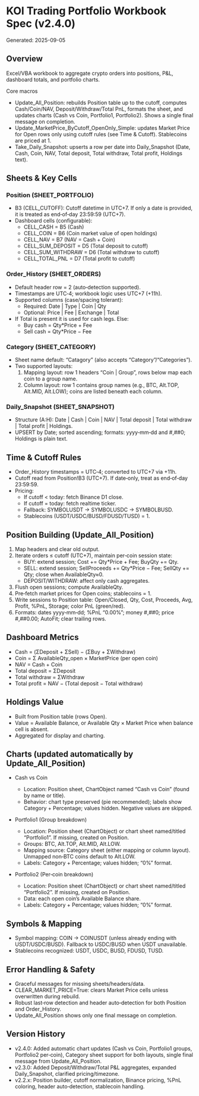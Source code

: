 # KOI Trading Portfolio Workbook Spec (v2.4.0)
Generated: 2025-09-05

## Overview
Excel/VBA workbook to aggregate crypto orders into positions, P&L, dashboard totals, and portfolio charts.

Core macros
- Update_All_Position: rebuilds Position table up to the cutoff, computes Cash/Coin/NAV, Deposit/Withdraw/Total PnL, formats the sheet, and updates charts (Cash vs Coin, Portfolio1, Portfolio2). Shows a single final message on completion.
- Update_MarketPrice_ByCutoff_OpenOnly_Simple: updates Market Price for Open rows only using cutoff rules (see Time & Cutoff). Stablecoins are priced at 1.
- Take_Daily_Snapshot: upserts a row per date into Daily_Snapshot (Date, Cash, Coin, NAV, Total deposit, Total withdraw, Total profit, Holdings text).

## Sheets & Key Cells
### Position (SHEET_PORTFOLIO)
- B3 (CELL_CUTOFF): Cutoff datetime in UTC+7. If only a date is provided, it is treated as end‑of‑day 23:59:59 (UTC+7).
- Dashboard cells (configurable):
  - CELL_CASH = B5 (Cash)
  - CELL_COIN = B6 (Coin market value of open holdings)
  - CELL_NAV  = B7 (NAV = Cash + Coin)
  - CELL_SUM_DEPOSIT  = D5 (Total deposit to cutoff)
  - CELL_SUM_WITHDRAW = D6 (Total withdraw to cutoff)
  - CELL_TOTAL_PNL    = D7 (Total profit to cutoff)

### Order_History (SHEET_ORDERS)
- Default header row = 2 (auto‑detection supported).
- Timestamps are UTC‑4; workbook logic uses UTC+7 (+11h).
- Supported columns (case/spacing tolerant):
  - Required: Date | Type | Coin | Qty
  - Optional: Price | Fee | Exchange | Total
- If Total is present it is used for cash legs. Else:
  - Buy cash  = Qty*Price + Fee
  - Sell cash = Qty*Price − Fee

### Category (SHEET_CATEGORY)
- Sheet name default: “Catagory” (also accepts “Category”/“Categories”).
- Two supported layouts:
  1) Mapping layout: row 1 headers “Coin | Group”, rows below map each coin to a group name.
  2) Column layout: row 1 contains group names (e.g., BTC, Alt.TOP, Alt.MID, Alt.LOW); coins are listed beneath each column.

### Daily_Snapshot (SHEET_SNAPSHOT)
- Structure (A:H): Date | Cash | Coin | NAV | Total deposit | Total withdraw | Total profit | Holdings.
- UPSERT by Date; sorted ascending; formats: yyyy‑mm‑dd and #,##0; Holdings is plain text.

## Time & Cutoff Rules
- Order_History timestamps = UTC‑4; converted to UTC+7 via +11h.
- Cutoff read from Position!B3 (UTC+7). If date‑only, treat as end‑of‑day 23:59:59.
- Pricing:
  - If cutoff < today: fetch Binance D1 close.
  - If cutoff = today: fetch realtime ticker.
  - Fallback: SYMBOLUSDT → SYMBOLUSDC → SYMBOLBUSD.
  - Stablecoins (USDT/USDC/BUSD/FDUSD/TUSD) = 1.

## Position Building (Update_All_Position)
1) Map headers and clear old output.
2) Iterate orders ≤ cutoff (UTC+7), maintain per‑coin session state:
   - BUY: extend session; Cost += Qty*Price + Fee; BuyQty += Qty.
   - SELL: extend session; SellProceeds += Qty*Price − Fee; SellQty += Qty; close when AvailableQty≈0.
   - DEPOSIT/WITHDRAW: affect only cash aggregates.
3) Flush open sessions; compute AvailableQty.
4) Pre‑fetch market prices for Open coins; stablecoins = 1.
5) Write sessions to Position table: Open/Closed, Qty, Cost, Proceeds, Avg, Profit, %PnL, Storage; color PnL (green/red).
6) Formats: dates yyyy‑mm‑dd; %PnL “0.00%”; money #,##0; price #,##0.00; AutoFit; clear trailing rows.

## Dashboard Metrics
- Cash = (ΣDeposit + ΣSell) − (ΣBuy + ΣWithdraw)
- Coin = Σ AvailableQty_open × MarketPrice (per open coin)
- NAV  = Cash + Coin
- Total deposit = ΣDeposit
- Total withdraw = ΣWithdraw
- Total profit   = NAV − (Total deposit − Total withdraw)

## Holdings Value
- Built from Position table (rows Open).
- Value = Available Balance, or Available Qty × Market Price when balance cell is absent.
- Aggregated for display and charting.

## Charts (updated automatically by Update_All_Position)
- Cash vs Coin
  - Location: Position sheet, ChartObject named “Cash vs Coin” (found by name or title).
  - Behavior: chart type preserved (pie recommended); labels show Category + Percentage; values hidden. Negative values are skipped.

- Portfolio1 (Group breakdown)
  - Location: Position sheet (ChartObject) or chart sheet named/titled “Portfolio1”. If missing, created on Position.
  - Groups: BTC, Alt.TOP, Alt.MID, Alt.LOW.
  - Mapping source: Category sheet (either mapping or column layout). Unmapped non‑BTC coins default to Alt.LOW.
  - Labels: Category + Percentage; values hidden; “0%” format.

- Portfolio2 (Per‑coin breakdown)
  - Location: Position sheet (ChartObject) or chart sheet named/titled “Portfolio2”. If missing, created on Position.
  - Data: each open coin’s Available Balance share.
  - Labels: Category + Percentage; values hidden; “0%” format.

## Symbols & Mapping
- Symbol mapping: COIN → COINUSDT (unless already ending with USDT/USDC/BUSD). Fallback to USDC/BUSD when USDT unavailable.
- Stablecoins recognized: USDT, USDC, BUSD, FDUSD, TUSD.

## Error Handling & Safety
- Graceful messages for missing sheets/headers/data.
- CLEAR_MARKET_PRICE=True: clears Market Price cells unless overwritten during rebuild.
- Robust last‑row detection and header auto‑detection for both Position and Order_History.
- Update_All_Position shows only one final message on completion.

## Version History
- v2.4.0: Added automatic chart updates (Cash vs Coin, Portfolio1 groups, Portfolio2 per‑coin), Category sheet support for both layouts, single final message from Update_All_Position.
- v2.3.0: Added Deposit/Withdraw/Total P&L aggregates, expanded Daily_Snapshot, clarified pricing/timezone.
- v2.2.x: Position builder, cutoff normalization, Binance pricing, %PnL coloring, header auto‑detection, stablecoin handling.

